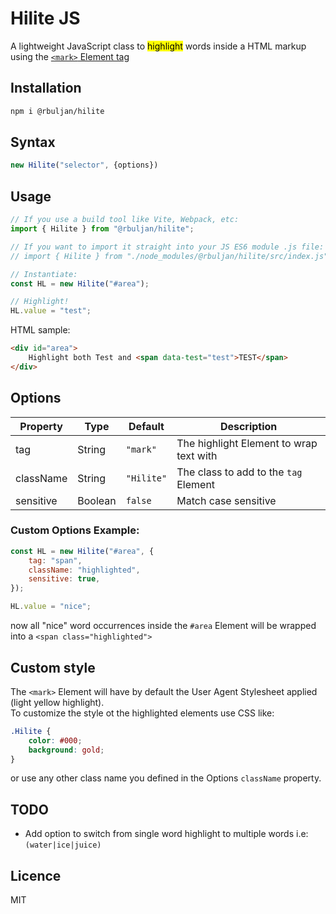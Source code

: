 # Hilite JS


A lightweight JavaScript class to <mark>highlight</mark> words inside a HTML markup using the [`<mark>` Element tag](https://developer.mozilla.org/en-US/docs/Web/HTML/Element/mark)

## Installation

```sh
npm i @rbuljan/hilite
```

## Syntax

```js
new Hilite("selector", {options})
```

## Usage

```js  
// If you use a build tool like Vite, Webpack, etc:
import { Hilite } from "@rbuljan/hilite";

// If you want to import it straight into your JS ES6 module .js file:  
// import { Hilite } from "./node_modules/@rbuljan/hilite/src/index.js";

// Instantiate:
const HL = new Hilite("#area");

// Highlight!
HL.value = "test";
```

HTML sample:

```html
<div id="area">
    Highlight both Test and <span data-test="test">TEST</span>
</div>
```


## Options

| Property  | Type    | Default    | Description                             |
| --------- | ------- | ---------- | --------------------------------------- |
| tag       | String  | `"mark"`   | The highlight Element to wrap text with |
| className | String  | `"Hilite"` | The class to add to the `tag` Element   |
| sensitive | Boolean | `false`    | Match case sensitive                    |

### Custom Options Example:

```js
const HL = new Hilite("#area", {
    tag: "span",
    className: "highlighted",
    sensitive: true,
});

HL.value = "nice";
```

now all "nice" word occurrences inside the `#area` Element will be wrapped into a `<span class="highlighted">`

## Custom style  

The `<mark>` Element will have by default the User Agent Stylesheet applied (light yellow highlight).  
To customize the style ot the highlighted elements use CSS like:

```css
.Hilite {
    color: #000;
    background: gold;
}
```
or use any other class name you defined in the Options `className` property.

## TODO

- Add option to switch from single word highlight to multiple words i.e: `(water|ice|juice)`

## Licence

MIT
